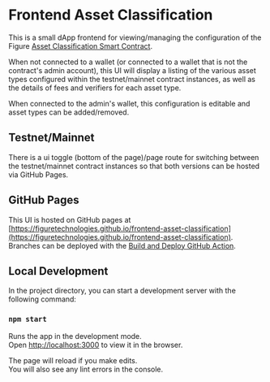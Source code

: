 # Frontend Asset Classification

This is a small dApp frontend for viewing/managing the configuration of the Figure [Asset Classification Smart Contract](https://github.com/FigureTechnologies/asset-classification-smart-contract).

When not connected to a wallet (or connected to a wallet that is not the contract's admin account), this UI will display a listing of the various asset types configured within the testnet/mainnet contract
instances, as well as the details of fees and verifiers for each asset type.

When connected to the admin's wallet, this configuration is editable and asset types can be added/removed.

## Testnet/Mainnet

There is a ui toggle (bottom of the page)/page route for switching between the testnet/mainnet contract instances so that both versions can be hosted via GitHub Pages.

## GitHub Pages

This UI is hosted on GitHub pages at [https://figuretechnologies.github.io/frontend-asset-classification](https://figuretechnologies.github.io/frontend-asset-classification). Branches can be deployed
with the [Build and Deploy GitHub Action](.github/workflows/publish-github-pages.yml).

## Local Development

In the project directory, you can start a development server with the following command:

### `npm start`

Runs the app in the development mode.\
Open [http://localhost:3000](http://localhost:3000) to view it in the browser.

The page will reload if you make edits.\
You will also see any lint errors in the console.